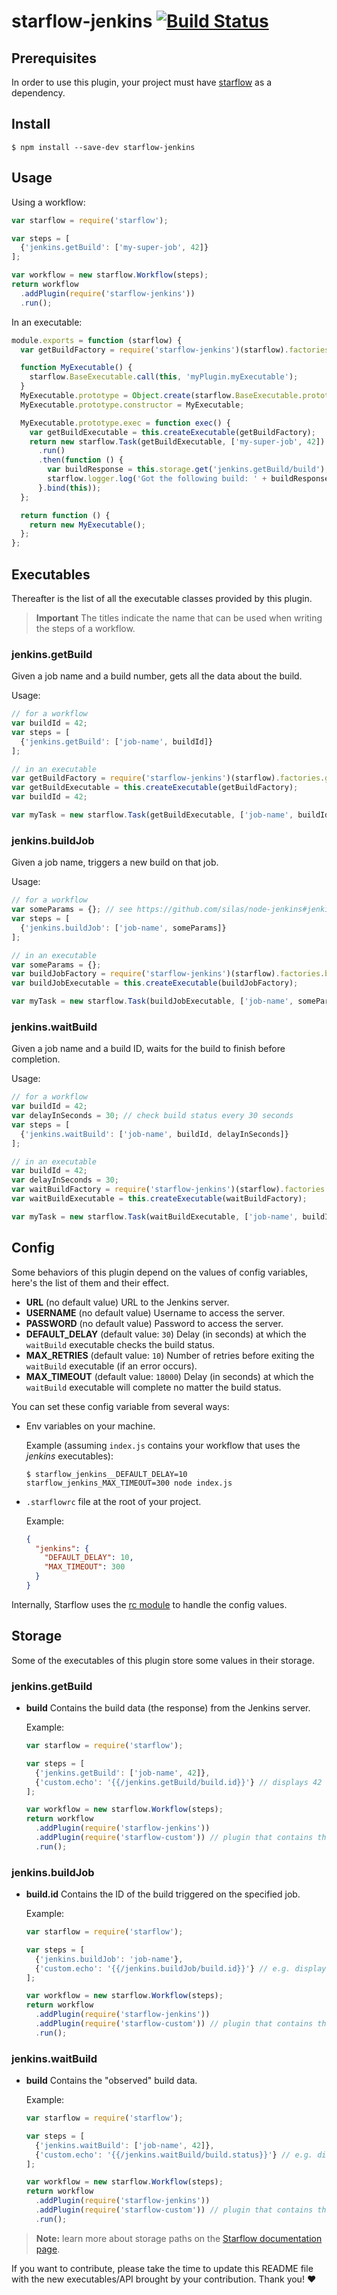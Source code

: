 # starflow-jenkins [![Build Status](https://travis-ci.org/Boulangerie/starflow-jenkins.svg?branch=master)](https://travis-ci.org/Boulangerie/starflow-jenkins)

## Prerequisites

In order to use this plugin, your project must have [starflow](http://github.com/boulangerie/starflow) as a dependency.

## Install

```
$ npm install --save-dev starflow-jenkins
```

## Usage

Using a workflow:

```js
var starflow = require('starflow');

var steps = [
  {'jenkins.getBuild': ['my-super-job', 42]}
];

var workflow = new starflow.Workflow(steps);
return workflow
  .addPlugin(require('starflow-jenkins'))
  .run();
```

In an executable:

```js
module.exports = function (starflow) {
  var getBuildFactory = require('starflow-jenkins')(starflow).factories.getBuild;

  function MyExecutable() {
    starflow.BaseExecutable.call(this, 'myPlugin.myExecutable');
  }
  MyExecutable.prototype = Object.create(starflow.BaseExecutable.prototype);
  MyExecutable.prototype.constructor = MyExecutable;

  MyExecutable.prototype.exec = function exec() {
    var getBuildExecutable = this.createExecutable(getBuildFactory);
    return new starflow.Task(getBuildExecutable, ['my-super-job', 42])
      .run()
      .then(function () {
        var buildResponse = this.storage.get('jenkins.getBuild/build');
        starflow.logger.log('Got the following build: ' + buildResponse);
      }.bind(this));
  };

  return function () {
    return new MyExecutable();
  };
};
```

## Executables

Thereafter is the list of all the executable classes provided by this plugin.

> **Important** The titles indicate the name that can be used when writing the steps of a workflow.

### jenkins.getBuild

Given a job name and a build number, gets all the data about the build.

Usage:
```js
// for a workflow
var buildId = 42;
var steps = [
  {'jenkins.getBuild': ['job-name', buildId]}
];

// in an executable
var getBuildFactory = require('starflow-jenkins')(starflow).factories.getBuild;
var getBuildExecutable = this.createExecutable(getBuildFactory);
var buildId = 42;

var myTask = new starflow.Task(getBuildExecutable, ['job-name', buildId]);
```

### jenkins.buildJob

Given a job name, triggers a new build on that job.

Usage:
```js
// for a workflow
var someParams = {}; // see https://github.com/silas/node-jenkins#jenkinsjobbuildoptions-callback
var steps = [
  {'jenkins.buildJob': ['job-name', someParams]}
];

// in an executable
var someParams = {};
var buildJobFactory = require('starflow-jenkins')(starflow).factories.buildJob;
var buildJobExecutable = this.createExecutable(buildJobFactory);

var myTask = new starflow.Task(buildJobExecutable, ['job-name', someParams]);
```

### jenkins.waitBuild

Given a job name and a build ID, waits for the build to finish before completion.

Usage:
```js
// for a workflow
var buildId = 42;
var delayInSeconds = 30; // check build status every 30 seconds
var steps = [
  {'jenkins.waitBuild': ['job-name', buildId, delayInSeconds]}
];

// in an executable
var buildId = 42;
var delayInSeconds = 30;
var waitBuildFactory = require('starflow-jenkins')(starflow).factories.waitBuild;
var waitBuildExecutable = this.createExecutable(waitBuildFactory);

var myTask = new starflow.Task(waitBuildExecutable, ['job-name', buildId, delayInSeconds]);
```

## Config

Some behaviors of this plugin depend on the values of config variables, here's the list of them and their effect.

- **URL** (no default value) URL to the Jenkins server.
- **USERNAME** (no default value) Username to access the server.
- **PASSWORD** (no default value) Password to access the server.
- **DEFAULT_DELAY** (default value: `30`) Delay (in seconds) at which the `waitBuild` executable checks the build status.
- **MAX_RETRIES** (default value: `10`) Number of retries before exiting the `waitBuild` executable (if an error occurs).
- **MAX_TIMEOUT** (default value: `18000`) Delay (in seconds) at which the `waitBuild` executable will complete no matter the build status. 

You can set these config variable from several ways:

- Env variables on your machine.
  
  Example (assuming `index.js` contains your workflow that uses the _jenkins_ executables):
  
  ```
  $ starflow_jenkins__DEFAULT_DELAY=10 starflow_jenkins_MAX_TIMEOUT=300 node index.js 
  ```

- `.starflowrc` file at the root of your project.

  Example:

  ```json
  {
    "jenkins": {
      "DEFAULT_DELAY": 10,
      "MAX_TIMEOUT": 300
    }
  }
  ```

Internally, Starflow uses the [rc module](https://github.com/dominictarr/rc) to handle the config values.

## Storage

Some of the executables of this plugin store some values in their storage.

### jenkins.getBuild

- **build** Contains the build data (the response) from the Jenkins server.

  Example:

  ```js
  var starflow = require('starflow');

  var steps = [
    {'jenkins.getBuild': ['job-name', 42]},
    {'custom.echo': '{{/jenkins.getBuild/build.id}}'} // displays 42
  ];

  var workflow = new starflow.Workflow(steps);
  return workflow
    .addPlugin(require('starflow-jenkins'))
    .addPlugin(require('starflow-custom')) // plugin that contains the 'echo' executable
    .run();
  ```

### jenkins.buildJob

- **build.id** Contains the ID of the build triggered on the specified job.

  Example:

  ```js
  var starflow = require('starflow');

  var steps = [
    {'jenkins.buildJob': 'job-name'},
    {'custom.echo': '{{/jenkins.buildJob/build.id}}'} // e.g. displays 123
  ];

  var workflow = new starflow.Workflow(steps);
  return workflow
    .addPlugin(require('starflow-jenkins'))
    .addPlugin(require('starflow-custom')) // plugin that contains the 'echo' executable
    .run();
  ```

### jenkins.waitBuild

- **build** Contains the "observed" build data.

  Example:

  ```js
  var starflow = require('starflow');

  var steps = [
    {'jenkins.waitBuild': ['job-name', 42]},
    {'custom.echo': '{{/jenkins.waitBuild/build.status}}'} // e.g. displays SUCCESS
  ];

  var workflow = new starflow.Workflow(steps);
  return workflow
    .addPlugin(require('starflow-jenkins'))
    .addPlugin(require('starflow-custom')) // plugin that contains the 'echo' executable
    .run();
  ```

> **Note:** learn more about storage paths on the [Starflow documentation page](http://github.com/boulangerie/starflow/blob/master/docs/API.md#path-format).

If you want to contribute, please take the time to update this README file with the new executables/API brought by your contribution. Thank you! :heart:
